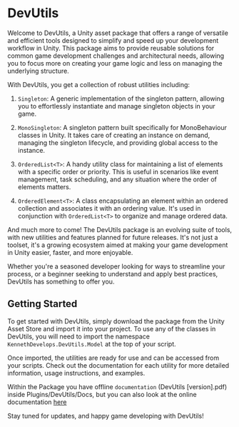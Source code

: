 # DevUtils
Welcome to DevUtils, a Unity asset package that offers a range of versatile and efficient tools designed to simplify and speed up your development workflow in Unity. This package aims to provide reusable solutions for common game development challenges and architectural needs, allowing you to focus more on creating your game logic and less on managing the underlying structure.

With DevUtils, you get a collection of robust utilities including:

1. `Singleton`: A generic implementation of the singleton pattern, allowing you to effortlessly instantiate and manage singleton objects in your game.

2. `MonoSingleton`: A singleton pattern built specifically for MonoBehaviour classes in Unity. It takes care of creating an instance on demand, managing the singleton lifecycle, and providing global access to the instance.

3. `OrderedList<T>`: A handy utility class for maintaining a list of elements with a specific order or priority. This is useful in scenarios like event management, task scheduling, and any situation where the order of elements matters.

4. `OrderedElement<T>`: A class encapsulating an element within an ordered collection and associates it with an ordering value. It's used in conjunction with `OrderedList<T>` to organize and manage ordered data.

And much more to come! The DevUtils package is an evolving suite of tools, with new utilities and features planned for future releases. It's not just a toolset, it's a growing ecosystem aimed at making your game development in Unity easier, faster, and more enjoyable.

Whether you're a seasoned developer looking for ways to streamline your process, or a beginner seeking to understand and apply best practices, DevUtils has something to offer you.

## Getting Started

To get started with DevUtils, simply download the package from the Unity Asset Store and import it into your project. To use any of the classes in DevUtils, you will need to import the namespace `KennethDevelops.DevUtils.Model` at the top of your script.

Once imported, the utilities are ready for use and can be accessed from your scripts. Check out the documentation for each utility for more detailed information, usage instructions, and examples.

Within the Package you have offline `documentation` (DevUtils \[version\].pdf) inside Plugins/DevUtils/Docs, but you can also look at the online documentation [here](https://github.com/kennethdevelops/DevUtilsDocs/wiki)

Stay tuned for updates, and happy game developing with DevUtils!
